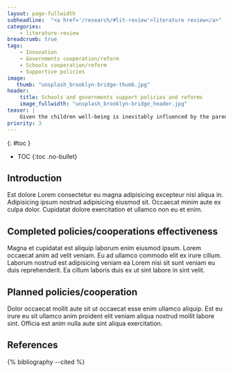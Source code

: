 ```yaml
---
layout: page-fullwidth
subheadline:  "<a href='/research/#lit-review'>literature review</a>"
categories:
    - literature-review
breadcrumb: true
tags:
    - Innovation
    - Governments cooperation/reform
    - Schools cooperation/reform
    - Supportive policies
image:
   thumb: "unsplash_brooklyn-bridge-thumb.jpg"
header:
    title: Schools and governments support policies and reforms
    image_fullwidth: "unsplash_brooklyn-bridge_header.jpg"
teaser: |
    Given the children well-being is inevitably influenced by the parents' decision, school and governmental supports and additional managements are required to cater the rising need.
priority: 3
---
```

{: #toc }
*  TOC
{:toc .no-bullet}

## Introduction

Est dolore Lorem consectetur eu magna adipisicing excepteur nisi aliqua in. Adipisicing ipsum nostrud adipisicing eiusmod sit. Occaecat minim aute ex culpa dolor. Cupidatat dolore exercitation et ullamco non eu et enim.

## Completed policies/cooperations effectiveness
Magna et cupidatat est aliquip laborum enim eiusmod ipsum. Lorem occaecat anim ad velit veniam. Eu ad ullamco commodo elit ex irure cillum. Laborum nostrud est adipisicing veniam ea Lorem nisi sit sunt veniam eu duis reprehenderit. Ea cillum laboris duis ex ut sint labore in sint velit.

## Planned policies/cooperation
Dolor occaecat mollit aute sit ut occaecat esse enim ullamco aliquip. Est eu irure eu sit ullamco anim proident elit veniam aliqua nostrud mollit labore sint. Officia est anim nulla aute sint aliqua exercitation.

## References
{% bibliography  --cited %}
